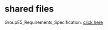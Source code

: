 # shared files

GroupE5_Requirements_Specification: [click here](https://docs.google.com/document/d/1GJnsMPol3YcOhugodJ6GFDIw5fhDhlcJExlkgoZbnY0/edit?tab=t.0)
